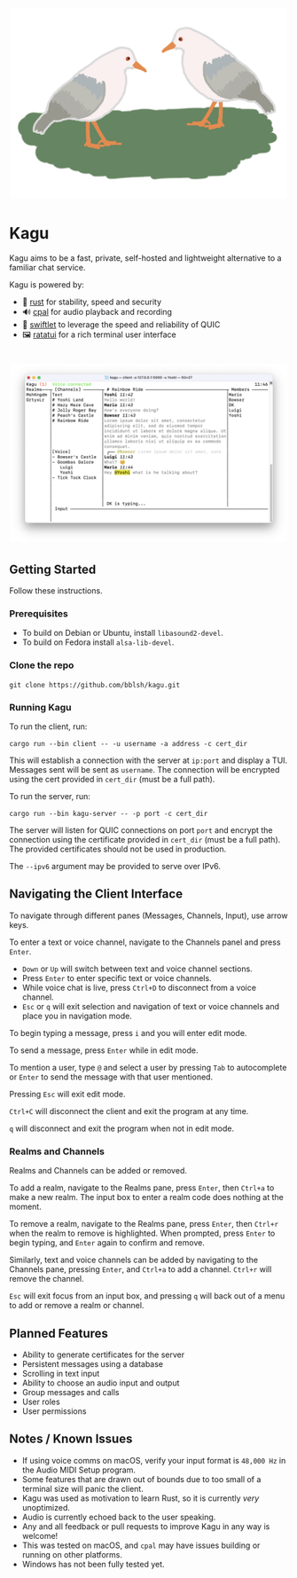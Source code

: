 <h1 align="center"><img width="500" src="assets/kagu.png" /></h1>

# Kagu

Kagu aims to be a fast, private, self-hosted and lightweight alternative to a familiar chat service.

Kagu is powered by:
- 🚀 [rust] for stability, speed and security
- 🔊 [cpal] for audio playback and recording
- 👟 [swiftlet] to leverage the speed and reliability of QUIC
- 🖼️ [ratatui] for a rich terminal user interface

<h1 align="center"><img width="500" src="assets/screenshot_1.png" /></h1>

## Getting Started

Follow these instructions.

### Prerequisites

* To build on Debian or Ubuntu, install `libasound2-devel`.
* To build on Fedora install `alsa-lib-devel`.

### Clone the repo

```
git clone https://github.com/bblsh/kagu.git
```

### Running Kagu

To run the client, run:

```
cargo run --bin client -- -u username -a address -c cert_dir
```

This will establish a connection with the server  at `ip:port` and display a TUI. Messages sent will be sent as `username`.
The connection will be encrypted using the cert provided in `cert_dir` (must be a full path).

To run the server, run:

```
cargo run --bin kagu-server -- -p port -c cert_dir
```

The server will listen for QUIC connections on port `port` and encrypt the connection using the certificate provided in `cert_dir` (must be a full path). The provided certificates should not be used in production.

The `--ipv6` argument may be provided to serve over IPv6.

## Navigating the Client Interface
To navigate through different panes (Messages, Channels, Input), use arrow keys.

To enter a text or voice channel, navigate to the Channels panel and press `Enter`.
- `Down` or `Up` will switch between text and voice channel sections.
- Press `Enter` to enter specific text or voice channels.
- While voice chat is live, press `Ctrl+D` to disconnect from a voice channel.
- `Esc` or `q` will exit selection and navigation of text or voice channels and place you in navigation mode.

To begin typing a message, press `i` and you will enter edit mode.

To send a message, press `Enter` while in edit mode.

To mention a user, type `@` and select a user by pressing `Tab` to autocomplete or `Enter` to send the message with that user mentioned.

Pressing `Esc` will exit edit mode.

`Ctrl+C` will disconnect the client and exit the program at any time.

`q` will disconnect and exit the program when not in edit mode.

### Realms and Channels
Realms and Channels can be added or removed.

To add a realm, navigate to the Realms pane, press `Enter`, then `Ctrl+a` to make a new realm. The input box to enter a realm code does nothing at the moment.

To remove a realm, navigate to the Realms pane, press `Enter`, then `Ctrl+r` when the realm to remove is highlighted. When prompted, press `Enter` to begin typing, and `Enter` again to confirm and remove.

Similarly, text and voice channels can be added by navigating to the Channels pane, pressing `Enter`, and `Ctrl+a` to add a channel. `Ctrl+r` will remove the channel.

`Esc` will exit focus from an input box, and pressing `q` will back out of a menu to add or remove a realm or channel.

## Planned Features
* Ability to generate certificates for the server
* Persistent messages using a database
* Scrolling in text input
* Ability to choose an audio input and output
* Group messages and calls
* User roles
* User permissions

## Notes / Known Issues
* If using voice comms on macOS, verify your input format is `48,000 Hz` in the Audio MIDI Setup program.
* Some features that are drawn out of bounds due to too small of a terminal size will panic the client.
* Kagu was used as motivation to learn Rust, so it is currently *very* unoptimized.
* Audio is currently echoed back to the user speaking.
* Any and all feedback or pull requests to improve Kagu in any way is welcome!
* This was tested on macOS, and `cpal` may have issues building or running on other platforms.
* Windows has not been fully tested yet.

[rust]: https://www.rust-lang.org/
[cpal]: https://github.com/RustAudio/cpal
[swiftlet]: https://github.com/MediaEnhanced/Swiftlet
[ratatui]: https://github.com/tui-rs-revival/ratatui
